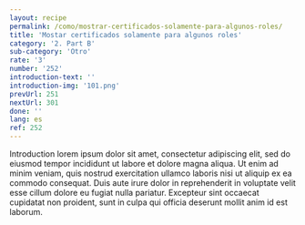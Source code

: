 ```yaml
---
layout: recipe
permalink: /como/mostrar-certificados-solamente-para-algunos-roles/
title: 'Mostar certificados solamente para algunos roles'
category: '2. Part B'
sub-category: 'Otro'
rate: '3'
number: '252'
introduction-text: ''
introduction-img: '101.png'
prevUrl: 251
nextUrl: 301
done: ''
lang: es
ref: 252
---
```


Introduction lorem ipsum dolor sit amet, consectetur adipiscing elit, sed do eiusmod tempor incididunt ut labore et dolore magna aliqua. Ut enim ad minim veniam, quis nostrud exercitation ullamco laboris nisi ut aliquip ex ea commodo consequat. Duis aute irure dolor in reprehenderit in voluptate velit esse cillum dolore eu fugiat nulla pariatur. Excepteur sint occaecat cupidatat non proident, sunt in culpa qui officia deserunt mollit anim id est laborum.

